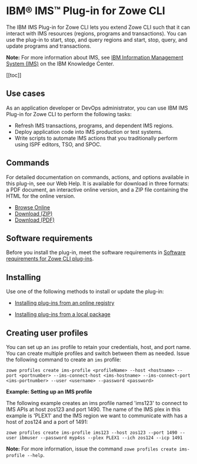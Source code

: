 # IBM® IMS™ Plug-in for Zowe CLI

The IBM IMS Plug-in for Zowe CLI lets you extend Zowe CLI such that it can interact with IMS resources (regions, programs and transactions). You can use the plug-in to start, stop, and query regions and start, stop, query, and update programs and transactions.

**Note:** For more information about IMS, see [IBM Information Management System (IMS)](https://www.ibm.com/it-infrastructure/z/ims) on the IBM  Knowledge Center.

[[toc]]

## Use cases

As an application developer or DevOps administrator, you can use IBM IMS Plug-in for Zowe CLI to perform the following tasks:

- Refresh IMS transactions, programs, and dependent IMS regions.
- Deploy application code into IMS production or test systems.
- Write scripts to automate IMS actions that you traditionally perform using ISPF editors, TSO, and SPOC.

## Commands

For detailed documentation on commands, actions, and options available in this plug-in, see our Web Help. It is available for download in three formats: a PDF document, an interactive online version, and a ZIP file containing the HTML for the online version.

- <a href="/stable/web_help/index.html" target="_blank">Browse Online</a>
- <a href="/stable/zowe_web_help.zip" target="_blank">Download (ZIP)</a>
- <a href="/stable/CLIReference_Zowe.pdf" target="_blank">Download (PDF)</a>

## Software requirements

Before you install the plug-in, meet the software requirements in [Software requirements for Zowe CLI plug-ins](cli-swreqplugins.md).

## Installing

Use one of the following methods to install or update the plug-in:

- [Installing plug-ins from an online registry](cli-installplugins.md#installing-plug-ins-from-an-online-registry)

- [Installing plug-ins from a local package](cli-installplugins.md#installing-plug-ins-from-a-local-package)

## Creating user profiles

You can set up an `ims` profile to retain your credentials, host, and port name. You can create multiple profiles and switch between them as needed. Issue the following command to create an `ims` profile:

```
zowe profiles create ims-profile <profileName> --host <hostname> --port <portnumber> --ims-connect-host <ims-hostname> --ims-connect-port <ims-portnumber> --user <username> --password <password>
```

**Example: Setting up an IMS profile**

The following example creates an ims profile named 'ims123' to connect to IMS APIs at host zos123 and port 1490. The name of the IMS plex in this example is 'PLEX1' and the IMS region we want to communicate with has a host of zos124 and a port of 1491:

```
zowe profiles create ims-profile ims123 --host zos123 --port 1490 --user ibmuser --password myp4ss --plex PLEX1 --ich zos124 --icp 1491
```

**Note:** For more information, issue the command `zowe profiles create ims-profile --help`.

